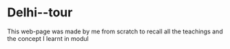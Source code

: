 # Delhi--tour
This web-page was made by me from scratch to recall all the teachings and the concept I learnt in modul
